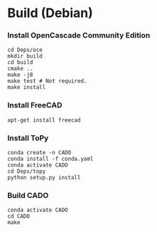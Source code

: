 # Build (Debian)
### Install OpenCascade Community Edition
```
cd Deps/oce
mkdir build
cd build
cmake ..
make -j8
make test # Not required.
make install
```

### Install FreeCAD
```
apt-get install freecad
```

### Install ToPy
```
conda create -n CADO
conda install -f conda.yaml
conda activate CADO
cd Deps/topy
python setup.py install
```

### Build CADO
```
conda activate CADO
cd CADO
make
```
